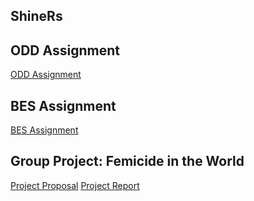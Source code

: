 ## ShineRs

## ODD Assignment
[ODD Assignment](https://pjournal.github.io/mef03g-ShineRs/ShineRs-ODD.html)

## BES Assignment
[BES Assignment](https://pjournal.github.io/mef03g-ShineRs/BES_Analysis.html)

## Group Project: Femicide in the World 
[Project Proposal](https://pjournal.github.io/mef03g-ShineRs/proposalPo_3.html)
[Project Report](https://pjournal.github.io/mef03g-ShineRs/Proje_10122019.html)